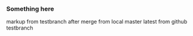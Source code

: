 ### Something here
markup
from testbranch after merge from local master
latest from github testbranch
